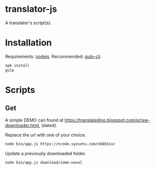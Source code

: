 # translator-js
A translator's script(s).

# Installation
Requirements: [nodejs](https://nodejs.org/).
Recommended: [gulp-cli](https://www.npmjs.com/package/gulp-cli).

```bash
npm install
gulp
```

# Scripts
## Get
A simple DEMO can found at https://translatedino.blogspot.com/p/raw-downloader.html, (dated).

Replace the url with one of your choice.

```bash
node bin/app.js https://ncode.syosetu.com/n6803co/
```

Update a previously downloaded folder.

```bash
node bin/app.js download/some-novel
```

